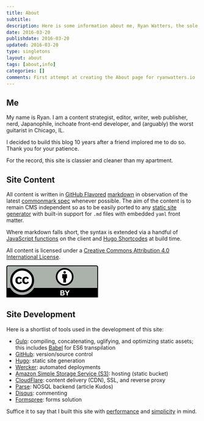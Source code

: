 ```yaml
---
title: About
subtitle:
description: Here is some information about me, Ryan Watters, the sole developer, publisher, writer, and editor for ryanwatters.io.
date: 2016-03-20
publishdate: 2016-03-20
updated: 2016-03-20
type: singletons
layout: about
tags: [about,info]
categories: []
comments: First attempt at creating the About page for ryanwatters.io
---
```


## Me

My name is Ryan. I am a content strategist, editor, writer, web publisher, nerd, Japanophile, inchoate front-end developer, and (arguably) the worst guitarist in Chicago, IL.

I decided to build this blog 10 years after a friend implored me to do so. Thank you for your patience.

For the record, this site is classier and cleaner than my apartment.

## Site Content

All content is written in [GitHub Flavored][] [markdown](https://daringfireball.net/projects/markdown/) in observation of the latest [commonmark spec][] whenever possible. The aim of the content is to remain CMS independent so as to be easily ported to any [static site generator][] with built-in support for `.md` files with embedded `yaml` front matter.

Where markdown falls short, the syntax is extended via a handful of [JavaScript functions][] on the client and [Hugo Shortcodes][] at build time.

All content is licensed under a [Creative Commons Attribution 4.0 International License](http://creativecommons.org/licenses/by/4.0/).

<a href="http://creativecommons.org/licenses/by/4.0/" target="_blank" class="creative-commons"><img src="/assets/images/icons/cc-by.svg" class="cc-license-icon" alt="Creative Commons Attribution 4.0 License icon"></a>

## Site Development

Here is a shortlist of tools used in the development of this site:

* [Gulp][]: compiling, concatenating, uglifying, and optimizing static assets; this includes [Babel][] for ES6 transpilation
* [GitHub][]: version/source control
* [Hugo][]: static site generation
* [Wercker][]: automated deployments
* [Amazon Simple Storage Service (S3)][]: hosting (static bucket)
* [CloudFlare][]: content delivery (CDN), SSL, and reverse proxy
* [Parse][]: NOSQL backend (article Kudos)
* [Disqus][]: commenting
* [Formspree][]: forms solution

Suffice it to say that I built this site with [performance][] and [simplicity][] in mind.

[Amazon Simple Storage Service (S3)]:https://aws.amazon.com/s3/
[Babel]:https://babeljs.io/
[CloudFlare]:https://www.cloudflare.com
[commonmark spec]:http://spec.commonmark.org/
[Disqus]:https://disqus.com/
[Formspree]:http://formspree.io/
[GitHub]:https://github.com
[GitHub Flavored]:https://help.github.com/articles/basic-writing-and-formatting-syntax/
[Gulp]:http://gulpjs.com/
[available on GitHub]:https://www.github.com/rdwatters/ryanwattersme
[Hugo]:http://gohugo.io/
[Hugo Shortcodes]:http://gohugo.io/extras/shortcodes/
[JavaScript Functions]:https://github.com/rdwatters/ryanwattersme/tree/master/assets/js/modules
[parse]:https://www.parse.com
[performance]:https://developers.google.com/speed/pagespeed/insights/?url=https%3A%2F%2Fryanwatters.io
[simplicity]:/colophon/
[static site generator]:https://www.staticgen.com/
[wercker]:http://wercker.com/



